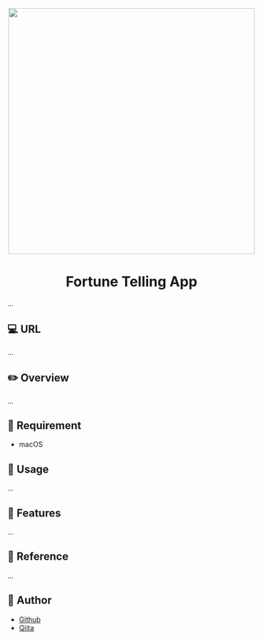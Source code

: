 <div align="center">
  <img src="https://user-images.githubusercontent.com/11171872/203345580-40a14fa9-b1f0-4c29-a042-138ff78f7d9b.jpg" width="500">
</div>

<h1 align="center">Fortune Telling App</h1>

...

## :computer: URL

...

## :pencil2: Overview

...

## :hammer: Requirement

- macOS

## :pushpin: Usage

...

## :railway_car: Features

...

## :green_book: Reference

...

## :hatching_chick: Author

- [Github](https://github.com/shumatsumoto)
- [Qiita](https://qiita.com/ShuMatsumoto)
